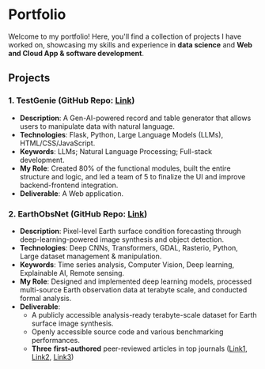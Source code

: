 # Portfolio

Welcome to my portfolio! Here, you'll find a collection of projects I have worked on, showcasing my skills and experience in **data science** and **Web and Cloud App & software development**.

## Projects

### 1. **TestGenie** (GitHub Repo: [Link](https://github.com/ZhouyayanLi/TestGenie))
- **Description**: A Gen-AI-powered record and table generator that allows users to manipulate data with natural language.
- **Technologies**: Flask, Python, Large Language Models (LLMs), HTML/CSS/JavaScript.
- **Keywords**: LLMs; Natural Language Processing; Full-stack development.
- **My Role**: Created 80% of the functional modules, built the entire structure and logic, and led a team of 5 to finalize the UI and improve backend-frontend integration.
- **Deliverable**: A Web application.

### 2. **EarthObsNet** (GitHub Repo: [Link](https://github.com/ZhouyayanLi/EarthObsNet))
- **Description**: Pixel-level Earth surface condition forecasting through deep-learning-powered image synthesis and object detection.
- **Technologies**: Deep CNNs, Transformers, GDAL, Rasterio, Python, Large dataset management & manipulation.
- **Keywords**: Time series analysis, Computer Vision, Deep learning, Explainable AI, Remote sensing.
- **My Role**: Designed and implemented deep learning models, processed multi-source Earth observation data at terabyte scale, and conducted formal analysis.
- **Deliverable**:
  - A publicly accessible analysis-ready terabyte-scale dataset for Earth surface image synthesis.
  - Openly accessible source code and various benchmarking performances.
  - **Three** **first-authored** peer-reviewed articles in top journals ([Link1](https://www.sciencedirect.com/science/article/abs/pii/S092427162300326X), [Link2](https://www.sciencedirect.com/science/article/abs/pii/S0924271623002691), [Link3](https://www.sciencedirect.com/science/article/abs/pii/S0048969723003728)) 
